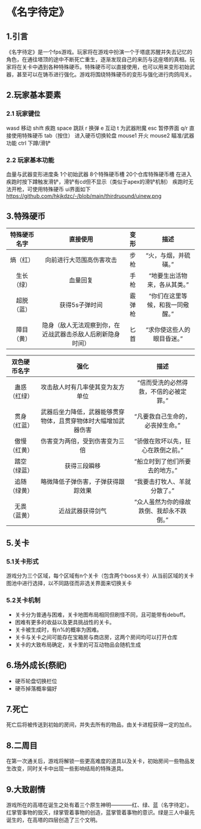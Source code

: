# 《名字待定》
## 1.引言
  《名字待定》是一个fps游戏。玩家将在游戏中扮演一个于塔底苏醒并失去记忆的角色，在通往塔顶的途中不断死亡重生，逐渐发现自己的来历与这座塔的真相。玩家将在关卡中遇到各种特殊硬币。特殊硬币可以直接使用，也可以用来变形初始武器，甚至可以在铸币进行强化。游戏将围绕特殊硬币的变形与强化进行肉鸽闯关。
## 2.玩家基本要素

### 2.1 玩家键位
  wasd 移动
  shift 疾跑
  space 跳跃
  r 换弹
  e 互动
  t 为武器附魔
  esc 暂停界面
  q/r 直接使用特殊硬币
  tab（按住） 进入硬币切换轮盘
  mouse1 开火
  mouse2 瞄准/武器功能
  ctrl 下蹲/滑铲
  

  ### 2.2 玩家基本功能
血量与武器变形进度条
1个初始武器
8个特殊硬币槽
20个仓库特殊硬币槽
在进入
疾跑时按下蹲触发滑铲，滑铲有cd但不显示（类似于apex的滑铲机制）
疾跑时无法开枪，可使用特殊硬币
ui界面如下
https://github.com/hkjkdzc/-/blob/main/thirdruound/uinew.png
## 3.特殊硬币
|特殊硬币名字|直接使用|变形|描述|
|:---:|:---:|:---:|:---:|
|熵（红）|向前进行大范围高伤害攻击|步枪|“火，与烟，并硫磺。”
|生长（绿）|血量回复|手枪|“地要生出活物来，各从其类。”
|超脱（蓝）|获得5s子弹时间|霰弹枪|“你们在这里等候，和我一同儆醒。”
|障目（黄）|隐身（敌人无法观察到你，在近战武器击杀敌人后刷新隐身时间）|匕首|“求你使这些人的眼目昏迷。”


|双色硬币名字|强化|描述
|:---:|:---:|:---:|
|蛊惑（红绿）|攻击敌人时有几率使其变为友方单位|“信而受洗的必然得救，不信的必被定罪。”
|贯身（红蓝）|武器后坐力降低，武器能够贯穿物体，且贯穿物体时大幅增加武器伤害|“凡要救自己生命的，必丧掉生命。”
|傲慢（红黄）|伤害变为两倍，受到伤害变为三倍|“骄傲在败坏以先，狂心在跌倒之前。”
|踏空（绿蓝）|获得三段瞬移|“船立时到了他们所要去的地方。”
|追随（绿黄）|略微降低子弹伤害，子弹获得跟踪效果|“我要击打牧人、羊就分散了。”
|无畏（蓝黄）|近战武器获得剑气|“众人虽然为你的缘故跌倒、我却永不跌倒。”
## 5.关卡
### 5.1关卡形式
游戏分为三个区域，每个区域有n个关卡（包含两个boss关卡）从当前区域的关卡图池中进行选择，以不同路径而非选关界面来切换关卡

### 5.2关卡机制
* 关卡分为普通与困难，关卡地图布局相同但刷怪不同，且可能带有debuff。
* 困难有更多的收益以及更具挑战性的关卡。
* 关卡被生成时，有n%的概率为困难。
* 关卡与关卡之间可能存在宝箱房与商店房，这两个房间均可以打开仓库
* 关卡的大致布局确定，关卡里的可互动物品会随机生成
 
 ## 6.场外成长(祭祀)
* 硬币轮盘切换栏位
* 硬币掉落概率偏好
## 7.死亡
死亡后将被传送到初始的房间，并失去所有的物品，由关卡进程获得一定的加点。
## 8.二周目
在第一次通关后，游戏将解锁一些更高难度的道具以及关卡，初始房间一些物品发生改变，同时关卡中出现一些影响结局的特殊道具。

## 9.大致剧情
游戏所在的高塔在诞生之处有着三个原生神明————红、绿、蓝（名字待定）。红掌管事物的毁灭，绿掌管着事物的创造，蓝掌管着事物的意识。绿是三人中最先诞生的，在高塔的四层创造了三个文明。

